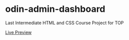 # odin-admin-dashboard
Last Intermediate HTML and CSS Course Project for TOP

[Live Preview](https://msaidg.github.io/odin-admin-dashboard/)